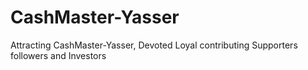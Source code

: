# CashMaster-Yasser
Attracting CashMaster-Yasser,  Devoted Loyal contributing Supporters followers and Investors
